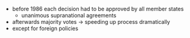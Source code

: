 - before 1986 each decision had to be approved by all member states 
	- unanimous supranational agreements
- afterwards majority votes -> speeding up process dramatically
- except for foreign policies